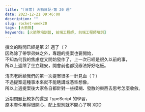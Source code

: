 ```yaml
---
title: "[日常] 火箭日記-第 20 週"
date: 2023-12-21 09:46:00
description: ""
slug: rocket-week20
tags: [火箭隊]
keywords: [火箭隊培訓營, 前端工程師, 前端工程師培訓]
---
```


撰文的時間已經是第 21 週了（？  
因為除了帶學弟妹之外，專題的提案也要開始，  
不知為何我的焦慮症又開始發作了，上一次已經是很久以前的事，  
所以上週除了坐立難安，開會前也都沒辦法好好吃飯。

洧杰老師給我們的第一次提案很多一針見血（？）  
不過提案這種事本來就不能瞎講或憑空想像，  
所以上週提案後大家各自都針對一些模糊、發散的東西去思考怎麼收斂。

近期問題比較多的還是 TypeScript 的學習，  
原本套件用得很開心，配上型別就不開心了啊 XDD
